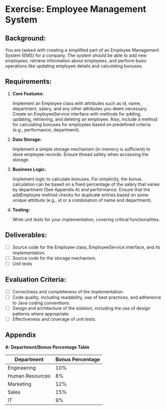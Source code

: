 # Exercise: Employee Management System

## Background:
You are tasked with creating a simplified part of an Employee Management System (EMS) for a company. The system should be able to add new employees, retrieve information about employees, and perform basic operations like updating employee details and calculating bonuses.

## Requirements:

1. **Core Features:**

   Implement an Employee class with attributes such as id, name, department, salary, and any other attributes you deem necessary.
   Create an EmployeeService interface with methods for adding, updating, retrieving, and deleting an employee. Also, include a method for calculating bonuses for employees based on predefined criteria (e.g., performance, department).

1. **Data Storage:**

   Implement a simple storage mechanism (in memory is sufficient) to store employee records. Ensure thread safety when accessing the storage.

1. **Business Logic:**

   Implement logic to calculate bonuses. For simplicity, the bonus calculation can be based on a fixed percentage of the salary that varies by department (See Appendix A) and performance.
   Ensure that the addEmployee method checks for duplicate entries based on some unique attribute (e.g., id or a combination of name and department).    

4. **Testing:**

    Write unit tests for your implementation, covering critical functionalities.

## Deliverables:

- [ ] Source code for the Employee class, EmployeeService interface, and its implementation.
- [ ] Source code for the storage mechanism.
- [ ] Unit tests

## Evaluation Criteria:

- [ ] Correctness and completeness of the implementation.
- [ ] Code quality, including readability, use of best practices, and adherence to Java coding conventions.
- [ ] Design and architecture of the solution, including the use of design patterns where appropriate.
- [ ] Effectiveness and coverage of unit tests.

## Appendix 

**A: Department/Bonus Percentage Table**
   
| Department	| Bonus Percentage|
| --- | --- |
| Engineering |	10% |
| Human Resources| 8% |
| Marketing | 12% |
| Sales |	15% |
| IT | 9% |
